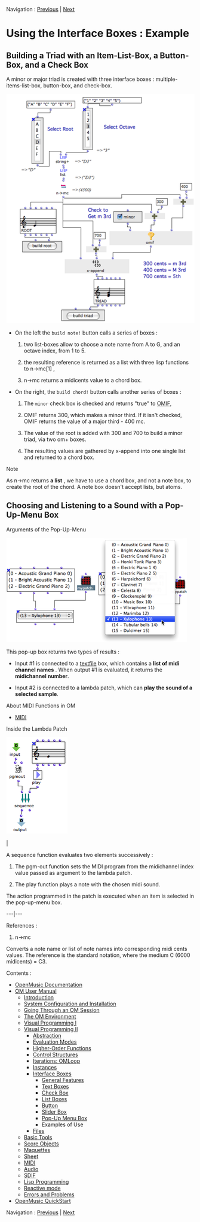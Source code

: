 
Navigation : [Previous](MenuBoxes "page précédente\(Pop-Up Menu
Box\)") | [Next](Files "Next\(Files\)")

# Using the Interface Boxes : Example

## Building a Triad with an Item-List-Box, a Button-Box, and a Check Box

 A minor or major triad is created with three interface boxes : multiple-
items-list-box, button-box, and check-box.

![](../res/buildchord_scr.png)

  * On the left the `build note!` button calls a series of boxes :

    1. two list-boxes allow to choose a note name from A to G, and an octave index, from 1 to 5.

    2. the resulting reference is returned as a list with three lisp functions to  n->mc[1] , 

    3. n->mc returns a midicents value to a  chord box.

  * On the right, the `build chord!` button calls another series of boxes :

    1. The `minor` check box is checked and returns "true" to [OMIF](OMIF), 

    2. OMIF returns 300, which makes a minor third. If it isn't checked, OMIF returns the value of a major third - 400 mc.

    3. The value of the root is added with 300 and 700 to build a minor triad, via two om+ boxes.

    4. The resulting values are gathered by x-append into one single list and returned to a chord box.

Note

As  n->mc returns **a list** , we have to use a  chord box, and not a  note
box, to create the root of the chord. A  note box doesn't accept lists, but
atoms.

## Choosing and Listening to a Sound with a Pop-Up-Menu Box

Arguments of the Pop-Up-Menu

![](../res/play.png)

This pop-up box returns two types of results :

  * Input #1 is connected to a [textfile](textfile) box, which contains a **list of midi channel names** . When output #1 is evaluated, it returns the **midichannel number**. 

  * Input #2 is connected to a lambda patch, which can **play the sound of a selected sample**.

About MIDI Functions in OM

  * [MIDI](MIDI)

Inside the Lambda Patch

![](../res/lamdapatch.png)

|

A  sequence function evaluates two elements successively :

  1. The  pgm-out function sets the MIDI program from the midichannel index value passed as argument to the lambda patch.

  2. The  play function plays a note with the chosen midi sound.

The action programmed in the patch is executed when an item is selected in the
pop-up-menu box.  
  
---|---  
  
References :

  1. n->mc

Converts a note name or list of note names into corresponding midi cents
values. The reference is the standard notation, where the medium C (6000
midicents) = C3.

Contents :

  * [OpenMusic Documentation](OM-Documentation)
  * [OM User Manual](OM-User-Manual)
    * [Introduction](00-Contents)
    * [System Configuration and Installation](Installation)
    * [Going Through an OM Session](Goingthrough)
    * [The OM Environment](Environment)
    * [Visual Programming I](BasicVisualProgramming)
    * [Visual Programming II](AdvancedVisualProgramming)
      * [Abstraction](Abstraction)
      * [Evaluation Modes](EvalModes)
      * [Higher-Order Functions](HighOrder)
      * [Control Structures](Control)
      * [Iterations: OMLoop](OMLoop)
      * [Instances](Instances)
      * [Interface Boxes](InterfaceBoxes)
        * [General Features](GeneralFeatures)
        * [Text Boxes](TextBoxes)
        * [Check Box](CheckBox)
        * [List Boxes](ListBoxes)
        * [Button](Button)
        * [Slider Box](Slider)
        * [Pop-Up Menu Box](MenuBoxes)
        * Examples of Use
      * [Files](Files)
    * [Basic Tools](BasicObjects)
    * [Score Objects](ScoreObjects)
    * [Maquettes](Maquettes)
    * [Sheet](Sheet)
    * [MIDI](MIDI)
    * [Audio](Audio)
    * [SDIF](SDIF)
    * [Lisp Programming](Lisp)
    * [Reactive mode](Reactive)
    * [Errors and Problems](errors)
  * [OpenMusic QuickStart](QuickStart-Chapters)

Navigation : [Previous](MenuBoxes "page précédente\(Pop-Up Menu
Box\)") | [Next](Files "Next\(Files\)")

